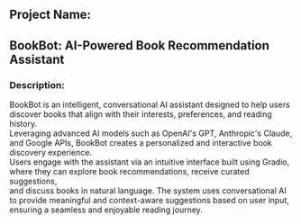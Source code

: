 ## Project Name:
## BookBot: AI-Powered Book Recommendation Assistant
### Description:
BookBot is an intelligent, conversational AI assistant designed to help users discover books that align with their interests, preferences, and reading history. \
Leveraging advanced AI models such as OpenAI's GPT, Anthropic's Claude, and Google APIs, BookBot creates a personalized and interactive book discovery experience. \
Users engage with the assistant via an intuitive interface built using Gradio, where they can explore book recommendations, receive curated suggestions, \
and discuss books in natural language. The system uses conversational AI to provide meaningful and context-aware suggestions based on user input, ensuring a seamless and enjoyable reading journey.

